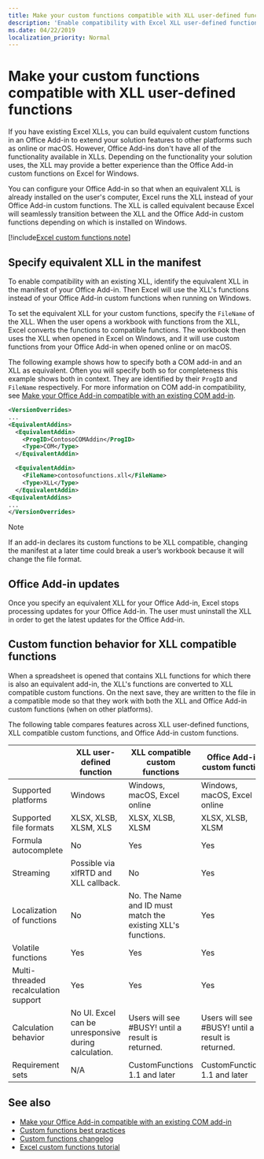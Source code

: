 ```yaml
---
title: Make your custom functions compatible with XLL user-defined functions
description: 'Enable compatibility with Excel XLL user-defined functions that have equivalent functionality to your custom functions'
ms.date: 04/22/2019
localization_priority: Normal
---
```


# Make your custom functions compatible with XLL user-defined functions

If you have existing Excel XLLs, you can build equivalent custom functions in an Office Add-in to extend your solution features to other platforms such as online or macOS. However, Office Add-ins don't have all of the functionality available in XLLs. Depending on the functionality your solution uses, the XLL may provide a better experience than the Office Add-in custom functions on Excel for Windows.

You can configure your Office Add-in so that when an equivalent XLL is already installed on the user's computer, Excel runs the XLL instead of your Office Add-in custom functions. The XLL is called equivalent because Excel will seamlessly transition between the XLL and the Office Add-in custom functions depending on which is installed on Windows.

[!include[Excel custom functions note](../includes/excel-custom-functions-note.md)]

## Specify equivalent XLL in the manifest

To enable compatibility with an existing XLL, identify the equivalent XLL in the manifest of your Office Add-in. Then Excel will use the XLL's functions instead of your Office Add-in custom functions when running on Windows.

To set the equivalent XLL for your custom functions, specify the `FileName` of the XLL. When the user opens a workbook with functions from the XLL, Excel converts the functions to compatible functions. The workbook then uses the XLL when opened in Excel on Windows, and it will use custom functions from your Office Add-in when opened online or on macOS.

The following example shows how to specify both a COM add-in and an XLL as equivalent. Often you will specify both so for completeness this example shows both in context. They are identified by their `ProgID` and `FileName` respectively. For more information on COM add-in compatibility, see [Make your Office Add-in compatible with an existing COM add-in](../develop/make-office-add-in-compatible-with-existing-com-add-in.md).

```xml
<VersionOverrides>
...
<EquivalentAddins>
  <EquivalentAddin>
    <ProgID>ContosoCOMAddin</ProgID>
    <Type>COM</Type>
  </EquivalentAddin>

  <EquivalentAddin>
    <FileName>contosofunctions.xll</FileName>
    <Type>XLL</Type>
  </EquivalentAddin>
<EquivalentAddins>
...
</VersionOverrides>
```

> [!NOTE]
> If an add-in declares its custom functions to be XLL compatible, changing the manifest at a later time could break a user’s workbook because it will change the file format.

## Office Add-in updates

Once you specify an equivalent XLL for your Office Add-in, Excel stops processing updates for your Office Add-in. The user must uninstall the XLL in order to get the latest updates for the Office Add-in.

## Custom function behavior for XLL compatible functions

When a spreadsheet is opened that contains XLL functions for which there is also an equivalent add-in, the XLL's functions are converted to XLL compatible custom functions. On the next save, they are written to the file in a compatible mode so that they work with both the XLL and Office Add-in custom functions (when on other platforms).

The following table compares features across XLL user-defined functions, XLL compatible custom functions, and Office Add-in custom functions.

|         |XLL user-defined function |XLL compatible custom functions |Office Add-in custom function |
|---------|---------|---------|---------|
| Supported platforms | Windows | Windows, macOS, Excel online | Windows, macOS, Excel online |
| Supported file formats | XLSX, XLSB, XLSM, XLS | XLSX, XLSB, XLSM | XLSX, XLSB, XLSM |
| Formula autocomplete | No | Yes | Yes |
| Streaming | Possible via xlfRTD and XLL callback. | No | Yes |
| Localization of functions | No | No. The Name and ID must match the existing XLL's functions. | Yes |
| Volatile functions | Yes | Yes | Yes |
| Multi-threaded recalculation support | Yes | Yes | Yes |
| Calculation behavior | No UI. Excel can be unresponsive during calculation. | Users will see #BUSY! until a result is returned. | Users will see #BUSY! until a result is returned. |
| Requirement sets | N/A | CustomFunctions 1.1 and later | CustomFunctions 1.1 and later |

## See also

- [Make your Office Add-in compatible with an existing COM add-in](../develop/make-office-add-in-compatible-with-existing-com-add-in.md)
- [Custom functions best practices](custom-functions-best-practices.md)
- [Custom functions changelog](custom-functions-changelog.md)
- [Excel custom functions tutorial](../tutorials/excel-tutorial-create-custom-functions.md)
